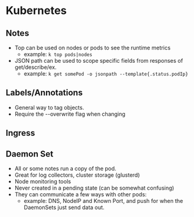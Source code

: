 # Kubernetes

## Notes

* Top can be used on nodes or pods to see the runtime metrics
  * example: `k top pods|nodes`
* JSON path can be used to scope specific fields from responses of get/describe/ex.
  * example: `k get somePod -o jsonpath --template{.status.podIp}`

## Labels/Annotations

* General way to tag objects.
* Require the --overwrite flag when changing

## Ingress



## Daemon Set

* All or some notes run a copy of the pod.
* Great for log collectors, cluster storage (glusterd)
* Node monitoring tools
* Never created in a pending state (can be somewhat confusing)
* They can communicate a few ways with other pods:
  * example: DNS, NodeIP and Known Port, and push for when the DaemonSets just send data out.
